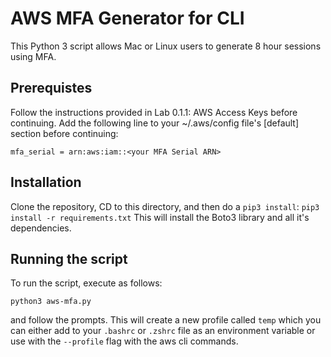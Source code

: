 # AWS MFA Generator for CLI

This Python 3 script allows Mac or Linux users to generate 8 hour
sessions using MFA.

## Prerequistes

Follow the instructions provided in Lab 0.1.1: AWS Access Keys before continuing.
Add the following line to your ~/.aws/config file's [default] section before continuing:

`mfa_serial = arn:aws:iam::<your MFA Serial ARN>`

## Installation

Clone the repository, CD to this directory, and then do a `pip3 install`:
    `pip3 install -r requirements.txt`
This will install the Boto3 library and all it's dependencies.

## Running the script

To run the script, execute as follows:

`python3 aws-mfa.py`

and follow the prompts. This will create a new profile called `temp`
which you can either add to your `.bashrc` or `.zshrc` file as
an environment variable or use with the `--profile` flag with the aws
cli commands.
